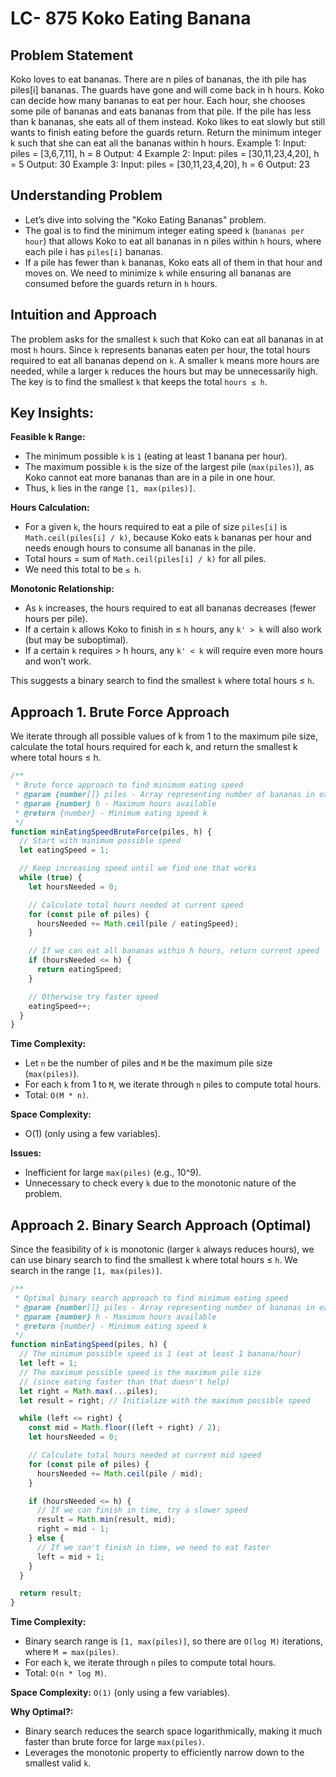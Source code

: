 # LC- 875 Koko Eating Banana

## Problem Statement

Koko loves to eat bananas. There are n piles of bananas, the ith pile has piles[i] bananas.
The guards have gone and will come back in h hours.
Koko can decide how many bananas to eat per hour. Each hour, she chooses some pile of bananas
and eats bananas from that pile. If the pile has less than k bananas, she eats all of them instead.
Koko likes to eat slowly but still wants to finish eating before the guards return.
Return the minimum integer k such that she can eat all the bananas within h hours.
Example 1:
Input: piles = [3,6,7,11], h = 8
Output: 4
Example 2:
Input: piles = [30,11,23,4,20], h = 5
Output: 30
Example 3:
Input: piles = [30,11,23,4,20], h = 6
Output: 23

## Understanding Problem

- Let’s dive into solving the "Koko Eating Bananas" problem.
- The goal is to find the minimum integer eating speed `k` (`bananas per hour`) that allows Koko to eat all bananas in n piles within `h` hours, where each pile i has `piles[i]` bananas.
- If a pile has fewer than `k` bananas, Koko eats all of them in that hour and moves on. We need to minimize `k` while ensuring all bananas are consumed before the guards return in `h` hours.

## Intuition and Approach

The problem asks for the smallest `k` such that Koko can eat all bananas in at most `h` hours. Since `k` represents bananas eaten per hour, the total hours required to eat all bananas depend on `k`. A smaller `k` means more hours are needed, while a larger `k` reduces the hours but may be unnecessarily high. The key is to find the smallest `k` that keeps the total `hours ≤ h`.

## Key Insights:

**Feasible k Range:**

- The minimum possible `k` is `1` (eating at least 1 banana per hour).
- The maximum possible `k` is the size of the largest pile (`max(piles)`), as Koko cannot eat more bananas than are in a pile in one hour.
- Thus, `k` lies in the range `[1, max(piles)]`.

**Hours Calculation:**

- For a given `k`, the hours required to eat a pile of size `piles[i]` is `Math.ceil(piles[i] / k)`, because Koko eats `k` bananas per hour and needs enough hours to consume all bananas in the pile.
- Total hours = sum of `Math.ceil(piles[i] / k)` for all piles.
- We need this total to be `≤ h`.

**Monotonic Relationship:**

- As `k` increases, the hours required to eat all bananas decreases (fewer hours per pile).
- If a certain `k` allows Koko to finish in ≤ `h` hours, any `k' > k` will also work (but may be suboptimal).
- If a certain `k` requires > h hours, any `k' < k` will require even more hours and won’t work.

This suggests a binary search to find the smallest `k` where total hours ≤ `h`.

## Approach 1. Brute Force Approach

We iterate through all possible values of k from 1 to the maximum pile size, calculate the total hours required for each k, and return the smallest k where total hours ≤ h.

```javascript
/**
 * Brute force approach to find minimum eating speed
 * @param {number[]} piles - Array representing number of bananas in each pile
 * @param {number} h - Maximum hours available
 * @return {number} - Minimum eating speed k
 */
function minEatingSpeedBruteForce(piles, h) {
  // Start with minimum possible speed
  let eatingSpeed = 1;

  // Keep increasing speed until we find one that works
  while (true) {
    let hoursNeeded = 0;

    // Calculate total hours needed at current speed
    for (const pile of piles) {
      hoursNeeded += Math.ceil(pile / eatingSpeed);
    }

    // If we can eat all bananas within h hours, return current speed
    if (hoursNeeded <= h) {
      return eatingSpeed;
    }

    // Otherwise try faster speed
    eatingSpeed++;
  }
}
```

**Time Complexity:**

- Let `n` be the number of piles and `M` be the maximum pile size (`max(piles)`).
- For each `k` from 1 to `M`, we iterate through `n` piles to compute total hours.
- Total: `O(M * n)`.

**Space Complexity:**

- O(1) (only using a few variables).

**Issues:**

- Inefficient for large `max(piles)` (e.g., 10^9).
- Unnecessary to check every `k` due to the monotonic nature of the problem.

## Approach 2. Binary Search Approach (Optimal)

Since the feasibility of `k` is monotonic (larger `k` always reduces hours), we can use binary search to find the smallest `k` where total hours ≤ `h`.
We search in the range `[1, max(piles)]`.

```javascript
/**
 * Optimal binary search approach to find minimum eating speed
 * @param {number[]} piles - Array representing number of bananas in each pile
 * @param {number} h - Maximum hours available
 * @return {number} - Minimum eating speed k
 */
function minEatingSpeed(piles, h) {
  // The minimum possible speed is 1 (eat at least 1 banana/hour)
  let left = 1;
  // The maximum possible speed is the maximum pile size
  // (since eating faster than that doesn't help)
  let right = Math.max(...piles);
  let result = right; // Initialize with the maximum possible speed

  while (left <= right) {
    const mid = Math.floor((left + right) / 2);
    let hoursNeeded = 0;

    // Calculate total hours needed at current mid speed
    for (const pile of piles) {
      hoursNeeded += Math.ceil(pile / mid);
    }

    if (hoursNeeded <= h) {
      // If we can finish in time, try a slower speed
      result = Math.min(result, mid);
      right = mid - 1;
    } else {
      // If we can't finish in time, we need to eat faster
      left = mid + 1;
    }
  }

  return result;
}
```

**Time Complexity:**

- Binary search range is `[1, max(piles)]`, so there are `O(log M)` iterations, where `M = max(piles)`.
- For each `k`, we iterate through `n` piles to compute total hours.
- Total: `O(n * log M)`.

**Space Complexity:** `O(1)` (only using a few variables).

**Why Optimal?:**

- Binary search reduces the search space logarithmically, making it much faster than brute force for large `max(piles)`.
- Leverages the monotonic property to efficiently narrow down to the smallest valid `k`.
